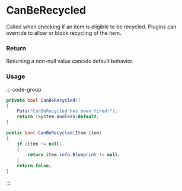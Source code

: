 <Badge type="danger" text="Carbon Compatible"/><Badge type="warning" text="Oxide Compatible"/>
# CanBeRecycled
Called when checking if an item is eligible to be recycled. Plugins can override to allow or block recycling of the item.
### Return
Returning a non-null value cancels default behavior.

### Usage
::: code-group
```csharp [Example]
private bool CanBeRecycled()
{
	Puts("CanBeRecycled has been fired!");
	return (System.Boolean)default;
}
```
```csharp [Source — Assembly-CSharp @ Recycler]
public bool CanBeRecycled(Item item)
{
	if (item != null)
	{
		return item.info.Blueprint != null;
	}
	return false;
}

```
:::
